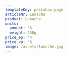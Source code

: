 ```yaml
---
templateKey: pastabox-page
articleNr: Lumache
product: Lumache
units:
  amount: '6'
  weight: 250g
price_ep: '4'
price_vp: '6'
image: /assets/lumache.jpg
---
```


